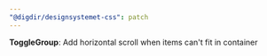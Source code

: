 ```yaml
---
"@digdir/designsystemet-css": patch
---
```


**ToggleGroup**: Add horizontal scroll when items can't fit in container
